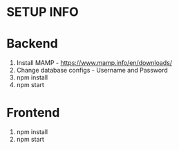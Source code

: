 # SETUP INFO

# Backend

1. Install MAMP - https://www.mamp.info/en/downloads/
2. Change database configs - Username and Password
3. npm install
4. npm start

# Frontend

1. npm install 
2. npm start
